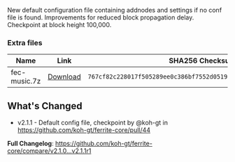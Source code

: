 New default configuration file containing addnodes and settings if no conf file is found.
Improvements for reduced block propagation delay.
Checkpoint at block height 100,000.

### Extra files
| Name | Link | SHA256 Checksum |
|-------|------|---------------------|
| fec-music.7z | [Download](https://github.com/koh-gt/ferrite-core/releases/download/v2.1.1r1/fec-music.7z) | `767cf82c228017f505289ee0c386bf7552d0519a9c5b7b9cb003caebe2ee0133` |

## What's Changed
* v2.1.1 - Default config file, checkpoint by @koh-gt in https://github.com/koh-gt/ferrite-core/pull/44

**Full Changelog**: https://github.com/koh-gt/ferrite-core/compare/v2.1.0...v2.1.1r1
